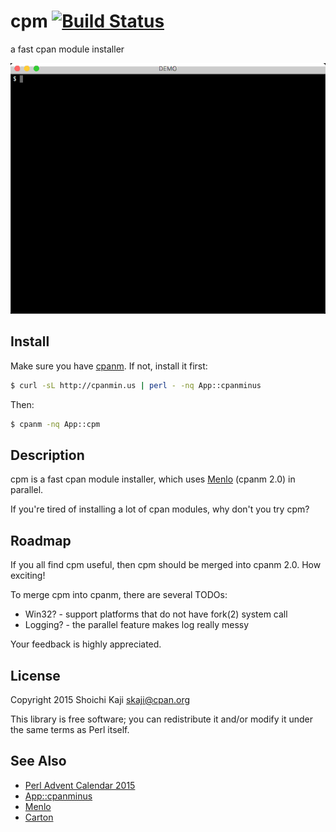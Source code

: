 # cpm [![Build Status](https://travis-ci.org/skaji/cpm.svg?branch=master)](https://travis-ci.org/skaji/cpm)

a fast cpan module installer

![demo](xt/demo.gif)

## Install

Make sure you have [cpanm](https://github.com/miyagawa/cpanminus).
If not, install it first:

```sh
$ curl -sL http://cpanmin.us | perl - -nq App::cpanminus
```

Then:

```sh
$ cpanm -nq App::cpm
```

## Description

cpm is a fast cpan module installer, which uses
[Menlo](https://metacpan.org/pod/Menlo) (cpanm 2.0) in parallel.

If you're tired of installing a lot of cpan modules, why don't you try cpm?

## Roadmap

If you all find cpm useful,
then cpm should be merged into cpanm 2.0. How exciting!

To merge cpm into cpanm, there are several TODOs:

* Win32? - support platforms that do not have fork(2) system call
* Logging? - the parallel feature makes log really messy

Your feedback is highly appreciated.

## License

Copyright 2015 Shoichi Kaji <skaji@cpan.org>

This library is free software; you can redistribute it and/or modify
it under the same terms as Perl itself.

## See Also

* [Perl Advent Calendar 2015](http://www.perladvent.org/2015/2015-12-02.html)
* [App::cpanminus](https://metacpan.org/pod/App::cpanminus)
* [Menlo](https://metacpan.org/pod/Menlo)
* [Carton](https://metacpan.org/pod/Carton)
